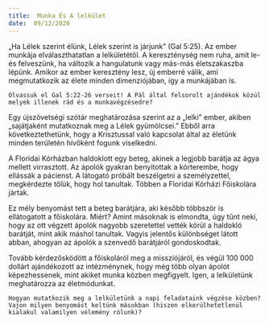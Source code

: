 ```yaml
---
title:  Munka És A lelkület
date:  09/12/2020
---
```


„Ha Lélek szerint élünk, Lélek szerint is járjunk” (Gal 5:25). Az ember munkája elválaszthatatlan a lelkületétől. A kereszténység nem ruha, amit le- és felveszünk, ha változik a hangulatunk vagy más-más életszakaszba lépünk. Amikor az ember keresztény lesz, új emberré válik, ami megmutatkozik az élete minden dimenziójában, így a munkájában is.

`Olvassuk el Gal 5:22-26 verseit! A Pál által felsorolt ajándékok közül melyek illenek rád és a munkavégzésedre?`

Egy újszövetségi szótár meghatározása szerint az a „lelki” ember, akiben „sajátjaként mutatkoznak meg a Lélek gyümölcsei.” Ebből arra következtethetünk, hogy a Krisztussal való kapcsolat által az életünk minden területén hívőként fogunk viselkedni.

A Floridai Kórházban haldoklott egy beteg, akinek a legjobb barátja az ágya mellett virrasztott. Az ápolók gyakran benyitottak a kórterembe, hogy ellássák a pácienst. A látogató próbált beszélgetni a személyzettel, megkérdezte tőlük, hogy hol tanultak. Többen a Floridai Kórházi Főiskolára jártak.

Ez mély benyomást tett a beteg barátjára, aki később többször is ellátogatott a főiskolára. Miért? Amint másoknak is elmondta, úgy tűnt neki, hogy az ott végzett ápolók nagyobb szeretettel vették körül a haldokló barátját, mint akik máshol tanultak. Vagyis jelentős különbséget látott abban, ahogyan az ápolók a szenvedő barátjáról gondoskodtak.

Tovább kérdezősködött a főiskoláról meg a missziójáról, és végül 100 000 dollárt ajándékozott az intézménynek, hogy még több olyan ápolót képezhessenek, mint akiket munka közben megfigyelt. Igen, a lelkületünk meghatározza az életmódunkat.

`Hogyan mutatkozik meg a lelkületünk a napi feladataink végzése közben? Vajon milyen benyomást keltünk másokban (hiszen elkerülhetetlenül kialakul valamilyen vélemény rólunk)?`